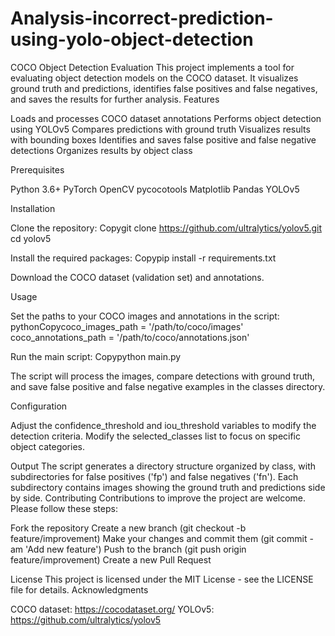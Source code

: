 # Analysis-incorrect-prediction-using-yolo-object-detection
COCO Object Detection Evaluation
This project implements a tool for evaluating object detection models on the COCO dataset. It visualizes ground truth and predictions, identifies false positives and false negatives, and saves the results for further analysis.
Features

Loads and processes COCO dataset annotations
Performs object detection using YOLOv5
Compares predictions with ground truth
Visualizes results with bounding boxes
Identifies and saves false positive and false negative detections
Organizes results by object class

Prerequisites

Python 3.6+
PyTorch
OpenCV
pycocotools
Matplotlib
Pandas
YOLOv5

Installation

Clone the repository:
Copygit clone https://github.com/ultralytics/yolov5.git
cd yolov5

Install the required packages:
Copypip install -r requirements.txt

Download the COCO dataset (validation set) and annotations.

Usage

Set the paths to your COCO images and annotations in the script:
pythonCopycoco_images_path = '/path/to/coco/images'
coco_annotations_path = '/path/to/coco/annotations.json'

Run the main script:
Copypython main.py

The script will process the images, compare detections with ground truth, and save false positive and false negative examples in the classes directory.

Configuration

Adjust the confidence_threshold and iou_threshold variables to modify the detection criteria.
Modify the selected_classes list to focus on specific object categories.

Output
The script generates a directory structure organized by class, with subdirectories for false positives ('fp') and false negatives ('fn'). Each subdirectory contains images showing the ground truth and predictions side by side.
Contributing
Contributions to improve the project are welcome. Please follow these steps:

Fork the repository
Create a new branch (git checkout -b feature/improvement)
Make your changes and commit them (git commit -am 'Add new feature')
Push to the branch (git push origin feature/improvement)
Create a new Pull Request

License
This project is licensed under the MIT License - see the LICENSE file for details.
Acknowledgments

COCO dataset: https://cocodataset.org/
YOLOv5: https://github.com/ultralytics/yolov5
